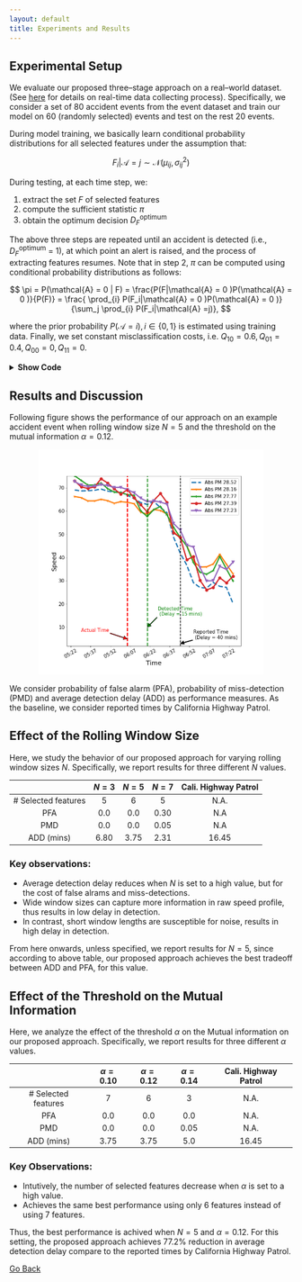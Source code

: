 ```yaml
---
layout: default
title: Experiments and Results
---
```


## Experimental Setup

We evaluate our proposed three–stage approach on a real–world dataset. (See [here](./data_collect.html) for details on real-time data collecting process). Specifically, we consider a set of 80 accident events from the event dataset and train our model on 60 (randomly selected) events and test on the rest 20 events.

During model training, we basically learn conditional probability distributions for all selected features under the assumption that:

$$F_i|\mathcal{A}=j \sim \mathcal{N} (\mu_{ij},\sigma^2_{ij})$$ 

During testing, at each time step, we:
1. extract the set $F$ of selected features
2. compute the sufficient statistic $\pi$
3. obtain the optimum decision $D_{F}^\text{optimum}$

The above three steps are repeated until an accident is detected (i.e., $D_{F}^\text{optimum}$ = 1), at which point an alert is raised, and the process of extracting features resumes. Note that in step 2, $\pi$ can be computed using conditional probability distributions as follows:

$$ \pi = P(\mathcal{A} = 0 | F) = \frac{P(F|\mathcal{A} = 0 )P(\mathcal{A} = 0 )}{P(F)} = \frac{ \prod_{i} P(F_i|\mathcal{A} = 0 )P(\mathcal{A} = 0 )}{\sum_j \prod_{i} P(F_i|\mathcal{A} =j)}, $$

where the prior probability $P(\mathcal{A} = i), i \in \lbrace 0,1 \rbrace$ is estimated using training data. Finally, we set constant misclassification costs, i.e. $Q_{10} =0.6, Q_{01}=0.4, Q_{00}=0, Q_{11} =0$.

<details> <summary> <b> Show Code </b> </summary>
    
```python
from sklearn.naive_bayes import GaussianNB

############################### Training #########################################
#seleted features
SF = [3,6,7,13,15,18,19]   # when alpha = 0.1  (STD,IQR,MAD,KLE1,KLE3,DFT1,DFT2)
#SF = [3,6,7,13,18,19]     # when alpha = 0.12 (STD,IQR,MAD,KLE1,DFT1,DFT2)
#SF = [3,7,18]             # when alpha = 0.14 (STD,MAD,DFT1)

#initialize
Xtrain = []
Ytrain = []
init1 = False

#train using first 60 events
for i in range(60):    
    init2 = False
    #compute all selected features and stack into a single feature vector
    for j  in range(len(SF)):        
        F = Train_event(Speed_data,Event_data,Actual_times,Event_ids[i],SF[j],5)       
        if not init2:
            X = np.array(F)[:,:5]
            init2 = True
        else:
            X = np.column_stack((np.array(F)[:,:5],X))
    
    Ytrain.extend(list(F['label']))             #training accident labels
    if not init1:
        Xtrain = X
        init1 = True
    else:
        Xtrain = np.concatenate((X,Xtrain))     #training feature vectors  

#learn conditional probability distributions using Xtrain and Ytrain
clf = GaussianNB()
clf.fit(Xtrain, Ytrain)

############################### Testing  ########################################
#initialize
Delay = []
Miss_detect = 0
False_alarm = 0
Reported_delay = []

#miss-classification costs
Q_00,Q_10,Q_01,Q_11 = 0,0.6,0.4,0

#test the performance on the remaining 20 events 
for i in range(60,80):    
    #initialize
    detect = False
    init2 = False
    
    #compute all selected features and stack into a single feature vector
    for j  in range(len(SF)):             
        F_j,AT,time,RT = Test_event(Speed_data,Event_data,
                                        Actual_times,Event_ids[i],SF[j],5)       
        if not init2:
            X = np.array(F_j)
            init2 = True
        else:
            X = np.column_stack((np.array(F_j),X))
            
    for j in range(len(X)):
        F = X[j,:]                             #step1: extract feature vector F
        
        pi = clf.predict_proba([F])[0]         #step2: compute pi
        
        D_F = np.argmin([Q_00*pi+Q_10*(1-pi),
                         Q_01*pi+Q_11*(1-pi)]) #step3: predict optimum decision D_F
        
        if D_F ==1:
            detect = True
            if AT<time[j]:
                delay = (time[j]-AT).seconds/60
                Delay.append(delay)
            else:
                delay = -(AT-time[j]).seconds/60
                #if delay <-10, increment false alarms by 1
                if delay < -10:
                    False_alarm +=1
                else:
                    Delay.append(0)
            break
    #if not detected, increment miss detections by 1
    if not detect:
        Miss_detect +=1
    #reported delay
    Reported_delay.append((RT-AT).seconds/60)

####################   Performance Measures  #####################################
PMD = Miss_detect/20
PFA = False_alarm/20
Avg_D = np.mean(Delay)
Reported_Avg_D = np.mean(Reported_delay)

#############   Helper-functions used in Training and Testing  ####################
def Train_event(Speed_data,Event_data,event_id,actual_times,feature,window):
    """
    Create training data for a specified event
    Args:
        Speed_data: Speed dataset 
        Event_data: Event dataset
        event_id: Unique id of the event 
        actual_time: Suspected accident times     
        feature: feature index
        window: rolling window size
    Return: 
        Feature: a datafram with feature vectors and accident variable for the event specified by 'event_id'
    """ 
    #event information
    Event_info = Event_data[Event_data['Incident_ID'] == event_id]   
    Acc_place = Event_info.iloc[0,3]    
    Acc_time = Actual_times[Actual_times['Incident_id'] == event_id].iloc[0,1]
    
    #extract speed readings 2 hour before and 1/2 hour after
    start_t = Acc_time - timedelta(minutes= 120) 
    end_t = Acc_time + timedelta(minutes= 30)   
    Event_speed =  Speed_data[(Speed_data.Time <=  end_t  ) & (Speed_data.Time >= start_t)] 
         
    #extract 5 sensors with close proximity to accident
    Link_IDs['Diff'] = Link_IDs.Postmile.values-Acc_place
    Upstream = Link_IDs[Link_IDs.Diff <=0].sort_values(['Diff'],ascending= False)
    Downstream =  Link_IDs[Link_IDs.Diff > 0].sort_values(['Diff'],ascending= True)
    Link_IDS = [Downstream.iloc[0,0],Upstream.iloc[0,0],Upstream.iloc[1,0],
                                   Upstream.iloc[2,0],Upstream.iloc[3,0]]
    
    #create a concatanated dataframe with features
    Feature = pd.DataFrame()
    for i,z in enumerate(Link_IDS):
        #sensor speed data
        Link_data = Event_speed[Event_speed['Link_ID']== z]                                     
        data = Link_data[['Time','Speed']]
        sorted_data = data.sort_values(['Time'])
        sorted_data1 = sorted_data.set_index(['Time']) 
        
        #interpolation filter incase of missing samples
        resampled_data = sorted_data1.resample('5T').mean()  
        interpolated = resampled_data.interpolate(method='linear')
        
        #compute features from speed array
        feat = window_feature(interpolated.Speed,feature,window)
        Feature['S'+str(i+1)] = feat
        
    # accident variable
    Feature['label']= [0 if x < Acc_time else 1 for x in interpolated.index][window-1:]    
    return Feature

def Test_event(Speed_data,Event_data,event_id,actual_times,feature,window):     
    """
    Create testing data for a specified event
    Args:
        Speed_data: Speed dataset 
        Event_data: Event dataset
        event_id: Unique id of the event 
        actual_time: Suspected accident times     
        feature: feature index
        window: rolling window size
    Return: 
        Feature: a datafram with feature vectors of the event 
        time: datetime array corresponding to the event 
        Acc_time: Actual time of the event
        Reported time: Reported time by Cali. Highway Petrol
    """ 
    #event information
    Event_info = Event_data[Event_data['Incident_ID'] == event_id]   
    Acc_place = Event_info.iloc[0,3]    
    Acc_time = Actual_times[Actual_times['Incident_id'] == event_id].iloc[0,1]
    Reported_time= Event_info.iloc[0,1]
    
    #extract speed readings  1 hour before and 1 hour after
    start_t = Acc_time - timedelta(minutes= 60 ) 
    end_t = Acc_time + timedelta(minutes=60)   
    Event_speed =  Speed_data[(Speed_data.Time <=  end_t  ) & (Speed_data.Time >= start_t)] 
       
    
    #extract 5 sensors with close proximity to accident
    Link_IDs['Diff'] = Link_IDs.Postmile.values-Acc_place
    Upstream = Link_IDs[Link_IDs.Diff <=0].sort_values(['Diff'],ascending= False)
    Downstream =  Link_IDs[Link_IDs.Diff > 0].sort_values(['Diff'],ascending= True)
    Link_IDS = [Downstream.iloc[0,0],Upstream.iloc[0,0],Upstream.iloc[1,0],
                                   Upstream.iloc[2,0],Upstream.iloc[3,0]]
    
     #create a concatanated dataframe with features
    Feature = pd.DataFrame()
    for i,z in enumerate(Link_IDS):
        #sensor speed data
        Link_data = Event_speed[Event_speed['Link_ID']== z]                                     
        data = Link_data[['Time','Speed']]
        sorted_data = data.sort_values(['Time'])
        sorted_data1 = sorted_data.set_index(['Time']) 
        
        #interpolation filter incase of missing samples
        resampled_data = sorted_data1.resample('5T').mean()  
        interpolated = resampled_data.interpolate(method='linear')
        
        #compute features from speed array
        feat = window_feature(interpolated.Speed,feature,window)
        Feature['S'+str(i+1)] = feat
    
    #datetime array
    time = interpolated.index 
    return Feature,time,Acc_time,Reported_time
######################### That's all Folks! ######################################

```
</details>

## Results and Discussion

Following figure shows the performance of our approach on an example accident event when rolling window size $N=5$ and the threshold on the mutual information $\alpha = 0.12$.

<p align="center">
       <img src="../images/result.png" height="400" width="400">
</p>

We consider probability of false alarm (PFA), probability of miss-detection (PMD) and average detection delay (ADD) as performance measures. As the baseline, we consider reported times by California Highway Patrol.

## Effect of the Rolling Window Size

Here, we study the behavior of our proposed approach for varying rolling window sizes $N$. Specifically, we report results for three different $N$ values. 

    
|            |  $N=3$ |  $N=5$ |  $N=7$     | Cali. Highway Patrol   |
|:---------: | :-------------: | :-------------: | :-------------: | :--------------------: |
|    # Selected features    |     5     |      6       |      5        |         N.A.            |
|   PFA        |      0.0       |      0.0       |      0.30        |         N.A            |
|   PMD           |      0.0       |      0.0       |      0.05        |         N.A            |
|   ADD (mins)     |      6.80         |      3.75         |      2.31        |         16.45            |

### Key observations:
* Average detection delay reduces when $N$ is set to a high value, but for the cost of false alrams and miss-detections. 
* Wide window sizes can capture more information in raw speed profile, thus results in low delay in detection.
* In contrast, short window lengths are susceptible for noise, results in high delay in detection. 

From here onwards, unless specified, we report results for $N=5$, since according to above table, our proposed approach achieves the best tradeoff between ADD and PFA, for this value.

## Effect of the Threshold on the Mutual Information

Here, we analyze the effect of the threshold $\alpha$ on the Mutual information on our proposed approach. Specifically, we report results for three different $\alpha$ values. 

    
|            |  $\alpha=0.10$ |  $\alpha=0.12$ |  $\alpha =0.14$     | Cali. Highway Patrol   |
|:---------: | :-------------: | :-------------: | :-------------: | :--------------------: |
|    # Selected features    |     7     |      6       |      3        |         N.A.            |
|   PFA        |      0.0       |      0.0       |      0.0        |         N.A.            |
|   PMD           |      0.0       |      0.0       |      0.05        |         N.A.            |
|   ADD (mins)     |      3.75         |      3.75         |      5.0        |         16.45            |

### Key Observations: 
* Intutively, the number of selected features decrease when $\alpha$ is set to a high value. 
* Achieves the same best performance using only 6 features instead of using 7 features.

Thus, the best performance is achived when $N=5$ and $\alpha = 0.12$. For this setting, the proposed approach achieves 77.2% reduction in average detection delay compare to the reported times by California Highway Patrol. 

[Go Back](../)

